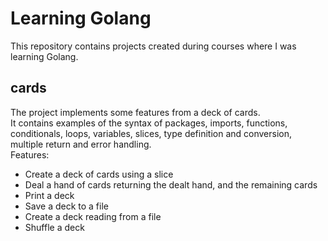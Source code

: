 # Learning Golang

This repository contains projects created during courses where I was learning Golang.

## cards
The project implements some features from a deck of cards.  
It contains examples of the syntax of packages, imports, functions, conditionals, loops, variables, slices, type definition and conversion, multiple return and error handling.  
Features:  
* Create a deck of cards using a slice
* Deal a hand of cards returning the dealt hand, and the remaining cards
* Print a deck
* Save a deck to a file
* Create a deck reading from a file
* Shuffle a deck

